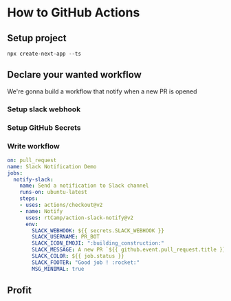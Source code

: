 # How to GitHub Actions

## Setup project

`npx create-next-app --ts`

## Declare your wanted workflow

We're gonna build a workflow that notify when a new PR is opened
### Setup slack webhook

### Setup GitHub Secrets

### Write workflow

```yaml
on: pull_request
name: Slack Notification Demo
jobs:
  notify-slack:
    name: Send a notification to Slack channel
    runs-on: ubuntu-latest
    steps:
    - uses: actions/checkout@v2
    - name: Notify
      uses: rtCamp/action-slack-notify@v2
      env:
        SLACK_WEBHOOK: ${{ secrets.SLACK_WEBHOOK }}
        SLACK_USERNAME: PR_BOT
        SLACK_ICON_EMOJI: ":building_construction:"
        SLACK_MESSAGE: A new PR `${{ github.event.pull_request.title }}` (${{ github.event.pull_request.url }}) has been opened
        SLACK_COLOR: ${{ job.status }}
        SLACK_FOOTER: "Good job ! :rocket:"
        MSG_MINIMAL: true

```

## Profit